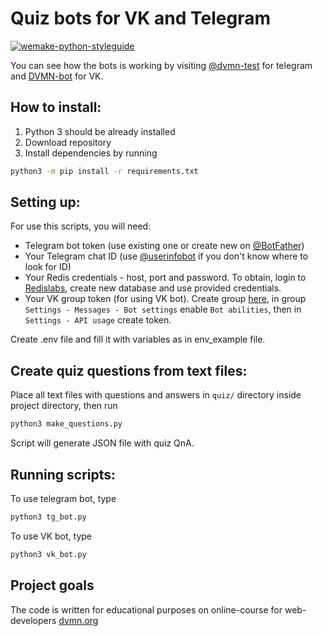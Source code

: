 # Quiz bots for VK and Telegram
[![wemake-python-styleguide](https://img.shields.io/badge/style-wemake-000000.svg)](https://github.com/wemake-services/wemake-python-styleguide)

You can see how the bots is working by visiting [@dvmn-test](http://t.me/dvmn_misc_bot) for telegram and [DVMN-bot](https://vk.com/club219791098) for VK.

## How to install:
1. Python 3 should be already installed
2. Download repository 
3. Install dependencies by running
```bash
python3 -m pip install -r requirements.txt
```

## Setting up:

For use this scripts, you will need:
- Telegram bot token (use existing one or create new on [@BotFather](http://t.me/BotFather))
- Your Telegram chat ID (use [@userinfobot](tg://resolve?domain=userinfobot) if you don't know where to look for ID)
- Your Redis credentials - host, port and password. To obtain, login to [Redislabs](https://redislabs.com/), create new database and use provided credentials.
- Your VK group token (for using VK bot). Create group [here](https://vk.com/groups_create), in group `Settings - Messages - Bot settings` enable `Bot abilities`, then in `Settings - API usage` create token.

Create .env file and fill it with variables as in env_example file.

## Create quiz questions from text files:

Place all text files with questions and answers in `quiz/` directory inside project directory, then run
```bash
python3 make_questions.py
```
Script will generate JSON file with quiz QnA.

## Running scripts:

To use telegram bot, type

```bash
python3 tg_bot.py
```

To use VK bot, type

```bash
python3 vk_bot.py
```

## Project goals

The code is written for educational purposes on online-course for web-developers [dvmn.org](https://dvmn.org/)

